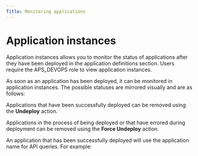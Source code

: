 ```yaml
---
Title: Monitoring applications
---
```


# Application instances
Application instances allows you to monitor the status of applications after they have been deployed in the application definitions section. Users require the APS_DEVOPS role to view application instances.

As soon as an application has been deployed, it can be monitored in application instances. The possible statuses are mirrored visually and are as follows:

Applications that have been successfully deployed can be removed using the **Undeploy** action. 

Applications in the process of being deployed or that have errored during deployment can be removed using the **Force Undeploy** action. 

An application that has been successfully deployed will use the application name for API queries. For example: 